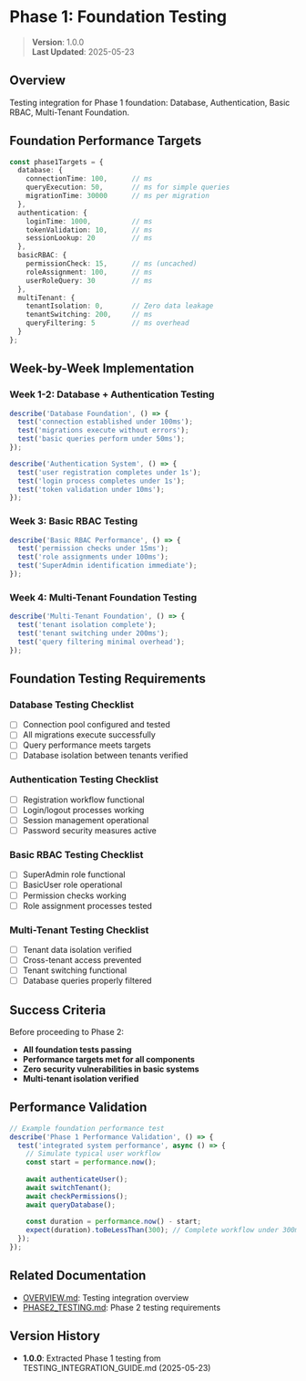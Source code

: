 
# Phase 1: Foundation Testing

> **Version**: 1.0.0  
> **Last Updated**: 2025-05-23

## Overview

Testing integration for Phase 1 foundation: Database, Authentication, Basic RBAC, Multi-Tenant Foundation.

## Foundation Performance Targets

```typescript
const phase1Targets = {
  database: {
    connectionTime: 100,      // ms
    queryExecution: 50,       // ms for simple queries
    migrationTime: 30000      // ms per migration
  },
  authentication: {
    loginTime: 1000,          // ms
    tokenValidation: 10,      // ms
    sessionLookup: 20         // ms
  },
  basicRBAC: {
    permissionCheck: 15,      // ms (uncached)
    roleAssignment: 100,      // ms
    userRoleQuery: 30         // ms
  },
  multiTenant: {
    tenantIsolation: 0,       // Zero data leakage
    tenantSwitching: 200,     // ms
    queryFiltering: 5         // ms overhead
  }
};
```

## Week-by-Week Implementation

### Week 1-2: Database + Authentication Testing
```typescript
describe('Database Foundation', () => {
  test('connection established under 100ms');
  test('migrations execute without errors');
  test('basic queries perform under 50ms');
});

describe('Authentication System', () => {
  test('user registration completes under 1s');
  test('login process completes under 1s');
  test('token validation under 10ms');
});
```

### Week 3: Basic RBAC Testing
```typescript
describe('Basic RBAC Performance', () => {
  test('permission checks under 15ms');
  test('role assignments under 100ms');
  test('SuperAdmin identification immediate');
});
```

### Week 4: Multi-Tenant Foundation Testing
```typescript
describe('Multi-Tenant Foundation', () => {
  test('tenant isolation complete');
  test('tenant switching under 200ms');
  test('query filtering minimal overhead');
});
```

## Foundation Testing Requirements

### Database Testing Checklist
- [ ] Connection pool configured and tested
- [ ] All migrations execute successfully
- [ ] Query performance meets targets
- [ ] Database isolation between tenants verified

### Authentication Testing Checklist
- [ ] Registration workflow functional
- [ ] Login/logout processes working
- [ ] Session management operational
- [ ] Password security measures active

### Basic RBAC Testing Checklist
- [ ] SuperAdmin role functional
- [ ] BasicUser role operational
- [ ] Permission checks working
- [ ] Role assignment processes tested

### Multi-Tenant Testing Checklist
- [ ] Tenant data isolation verified
- [ ] Cross-tenant access prevented
- [ ] Tenant switching functional
- [ ] Database queries properly filtered

## Success Criteria

Before proceeding to Phase 2:
- **All foundation tests passing**
- **Performance targets met for all components**
- **Zero security vulnerabilities in basic systems**
- **Multi-tenant isolation verified**

## Performance Validation

```typescript
// Example foundation performance test
describe('Phase 1 Performance Validation', () => {
  test('integrated system performance', async () => {
    // Simulate typical user workflow
    const start = performance.now();
    
    await authenticateUser();
    await switchTenant();
    await checkPermissions();
    await queryDatabase();
    
    const duration = performance.now() - start;
    expect(duration).toBeLessThan(300); // Complete workflow under 300ms
  });
});
```

## Related Documentation

- [OVERVIEW.md](OVERVIEW.md): Testing integration overview
- [PHASE2_TESTING.md](PHASE2_TESTING.md): Phase 2 testing requirements

## Version History

- **1.0.0**: Extracted Phase 1 testing from TESTING_INTEGRATION_GUIDE.md (2025-05-23)
